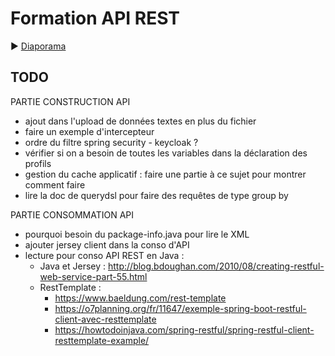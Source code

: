 # Formation API REST

:arrow_forward: [Diaporama](https://gaetan-varlet.github.io/formation-api-rest/)

## TODO

PARTIE CONSTRUCTION API
- ajout dans l'upload de données textes en plus du fichier
- faire un exemple d'intercepteur
- ordre du filtre spring security - keycloak ?
- vérifier si on a besoin de toutes les variables dans la déclaration des profils
- gestion du cache applicatif : faire une partie à ce sujet pour montrer comment faire
- lire la doc de querydsl pour faire des requêtes de type group by

PARTIE CONSOMMATION API
- pourquoi besoin du package-info.java pour lire le XML
- ajouter jersey client dans la conso d'API
- lecture pour conso API REST en Java :
    - Java et Jersey : http://blog.bdoughan.com/2010/08/creating-restful-web-service-part-55.html
    - RestTemplate :
        - https://www.baeldung.com/rest-template
        - https://o7planning.org/fr/11647/exemple-spring-boot-restful-client-avec-resttemplate
        - https://howtodoinjava.com/spring-restful/spring-restful-client-resttemplate-example/

